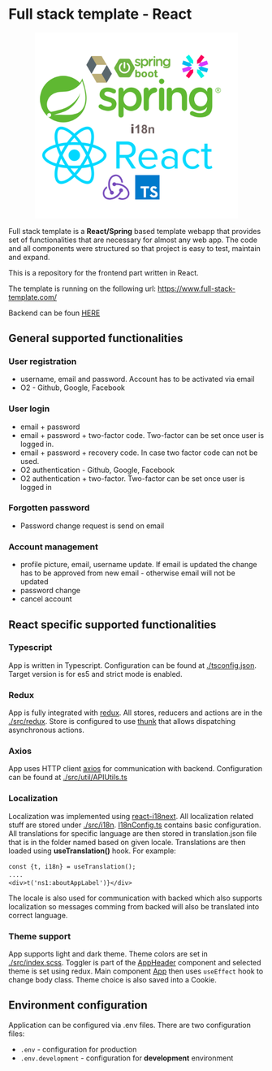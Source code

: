 # Full stack template - React

<p align="center">
 <img src="./docs/logo.png" width="400">
</p>



Full stack template is a **React/Spring** based template webapp that provides set of functionalities that are necessary for almost any web app. The code and all components were structured so that project is easy to test, maintain and expand.

This is a repository for the frontend part written in React.

The template is running on the following url:  <a href="https://www.full-stack-template.com/" target="_blank">https://www.full-stack-template.com/</a>

Backend can be foun [HERE](https://github.com/Hasatori/fullstack-boilerplate-spring-backend)

## General supported functionalities
### User registration
  * username, email and password. Account has to be activated via email
  * O2 - Github, Google, Facebook
### User login
  * email + password
  * email + password + two-factor code. Two-factor can be set once user is logged in.
  * email + password + recovery code. In case two factor code can not be used.
  * O2 authentication - Github, Google, Facebook
  * O2 authentication + two-factor. Two-factor can be set once user is logged in
### Forgotten password 
   * Password change request is send on email
### Account management
  * profile picture, email, username update. If email is updated the change has to be approved from new email -
    otherwise email will not be updated
  * password change
  * cancel account

## React specific supported functionalities

### Typescript

App is written in Typescript. Configuration can be found at [./tsconfig.json](./tsconfig.json). Target version is for es5 and strict mode is enabled.

### Redux

App is fully integrated with [redux](https://redux.js.org). All stores, reducers and actions are in the [./src/redux](./src/redux). Store is configured to use [thunk](https://github.com/reduxjs/redux-thunk) that allows dispatching asynchronous actions. 

### Axios

App uses HTTP client [axios](https://www.npmjs.com/package/axios) for communication with backend. Configuration can be found at [./src/util/APIUtils.ts](./src/util/APIUtils.ts)

### Localization
  Localization was implemented using  [react-i18next](https://react.i18next.com/). 
  All localization related stuff are stored under [./src/i18n](./src/i18n). [I18nConfig.ts](./src/i18n/I18nConfig.ts) contains basic configuration. All translations for specific language are then stored in translation.json file that is in the folder named based on given locale. 
  Translations are then loaded using **useTranslation()** hook. 
  For example:
  ```
 const {t, i18n} = useTranslation();
  ....
 <div>t('ns1:aboutAppLabel')}</div>
```
The locale is also used for communication with backed which also supports localization so messages comming from backed will also be translated into correct language.

### Theme support
  App supports light and dark theme. Theme colors are set in [./src/index.scss](./src/index.scss). Toggler is part of the [AppHeader](./src/components/navigation/AppHeader.tsx) component and selected theme is set using redux. Main component [App](./src/App.tsx) then uses `useEffect` hook to change body class. Theme choice is also saved into a Cookie.

## Environment configuration

Application can be configured via .env files. There are two configuration files:

* `.env` - configuration for production
* `.env.development` - configuration for **development** environment
